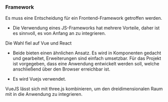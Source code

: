 ### Framework

Es muss eine Entscheidung für ein Frontend-Framework getroffen werden.

- Die Verwendung eines JS-Frameworks hat mehrere Vorteile, daher ist es sinnvoll, es von Anfang an zu integrieren.

Die Wahl fiel auf Vue und React

- Beide bieten einen ähnlichen Ansatz. Es wird in Komponenten gedacht und gearbeitet, Erweiterungen sind einfach umsetzbar.
Für das Projekt ist vorgegeben, dass eine Anwendung entwickelt werden soll, welche anschließend über den Browser erreichbar ist.

- Es wird Vuejs verwendet.

VueJS lässt  sich  mit three.js kombinieren, um den dreidimensionalen Raum mit in die Anwendung zu integrieren.